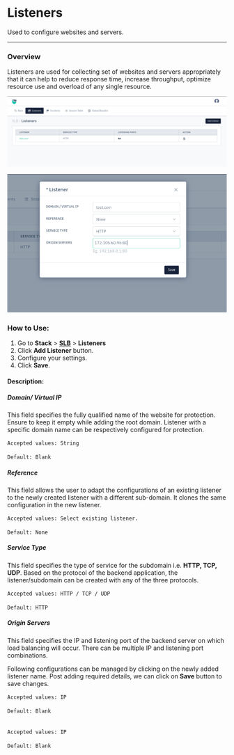 # Listeners
Used to configure websites and servers.

---

### Overview

Listeners are used for collecting set of websites and servers appropriately that it can help to reduce response time, increase throughput, optimize resource use and overload of any single resource.

![Listener1](/img/adc/v8/docs/listeners_1.png)

![Listener2](/img/adc/v8/docs/listeners_2.png)


### How to Use:

1. Go to **Stack** > [**SLB**](/enterprise/adc) > **Listeners** 
2. Click **Add Listener** button.
3. Configure your settings.
4. Click **Save**.

#### Description:

##### **Domain/ Virtual IP**

This field specifies the fully qualified name of the website for protection. Ensure to keep it empty while adding the root domain. Listener with a specific domain name can be respectively configured for protection.

    Accepted values: String

    Default: Blank 

##### **Reference**

This field allows the user to adapt the configurations of an existing listener to the newly created listener with a different sub-domain. It clones the same configuration in the new listener.

    Accepted values: Select existing listener.

    Default: None 

##### **Service Type**

This field specifies the type of service for the subdomain i.e. **HTTP, TCP, UDP**. Based on the protocol of the backend application, the listener/subdomain can be created with any of the three protocols.

    Accepted values: HTTP / TCP / UDP

    Default: HTTP 

##### **Origin Servers**

This field specifies the IP and listening port of the backend server on which load balancing will occur. There can be multiple IP and listening port combinations.

Following configurations can be managed by clicking on the newly added listener name. Post adding required details, we can click on **Save** button to save changes.

    Accepted values: IP

    Default: Blank 


    Accepted values: IP

    Default: Blank 
